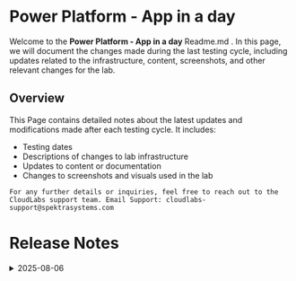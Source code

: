 # Power Platform - App in a day

Welcome to the **Power Platform - App in a day** Readme.md . In this page, we will document the changes made during the last testing cycle, including updates related to the infrastructure, content, screenshots, and other relevant changes for the lab.

## Overview

This Page contains detailed notes about the latest updates and modifications made after each testing cycle. It includes:

- Testing dates
- Descriptions of changes to lab infrastructure
- Updates to content or documentation
- Changes to screenshots and visuals used in the lab

`For any further details or inquiries, feel free to reach out to the CloudLabs support team. Email Support: cloudlabs-support@spektrasystems.com`

# Release Notes

<details>
  <summary>2025-08-06</summary>

### Release Date: 2025-08-07

- **Change**: The lab was originally tested a year ago, so this involved a complete re-onboarding. While the core content remained unchanged, extensive updates were made to reflect the latest UI enhancements, including revising nearly all screenshots to align with the current user experience.
  
- **Testing Date**: 2025-08-06

## Infrastructure Changes

NA

## Content Changes
 
NA

## Screenshot Updates

- **Change**: Update 2 screenshots and did minor changes in instructions

## Validation

No Validation

## Testing Notes

- **Test Validation Summary**: Lab is good. Updated few instructions for little more clarity and added 2 screenshots for UI changes.

**Tester**: Lalith 

---
</details>
